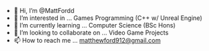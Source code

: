 - 👋 Hi, I’m @MattFordd
- 👀 I’m interested in ... Games Programming (C++ w/ Unreal Engine)
- 🌱 I’m currently learning ... Computer Science (BSc Hons)
- 💞️ I’m looking to collaborate on ... Video Game Projects
- 📫 How to reach me ... matthewford912@gmail.com

<!---
MattFordd/MattFordd is a ✨ special ✨ repository because its `README.md` (this file) appears on your GitHub profile.
You can click the Preview link to take a look at your changes.
--->
